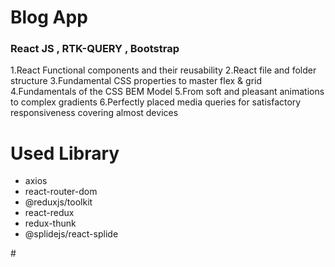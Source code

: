 <h1>Blog App</h1>

<!-- <img src="./src/assets/image/screen (1).gif" alt="Netflix" /> -->

<h3>React JS , RTK-QUERY , Bootstrap</h3>
<p>
1.React Functional components and their reusability
2.React file and folder structure
3.Fundamental CSS properties to master flex & grid
4.Fundamentals of the CSS BEM Model
5.From soft and pleasant animations to complex gradients
6.Perfectly placed media queries for satisfactory responsiveness covering almost devices</p>

<h1>Used Library </h1>
<ul>
  <li>axios</li>
  <li>react-router-dom</li>
  <li>@reduxjs/toolkit</li>
  <li>react-redux</li>
  <li>redux-thunk</li>
  <li>@splidejs/react-splide</li>
</ul>
#
